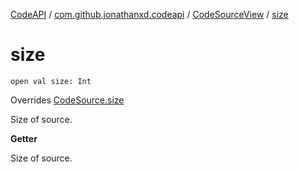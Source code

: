 [CodeAPI](../../index.md) / [com.github.jonathanxd.codeapi](../index.md) / [CodeSourceView](index.md) / [size](.)

# size

`open val size: Int`

Overrides [CodeSource.size](../-code-source/size.md)

Size of source.

**Getter**

Size of source.

